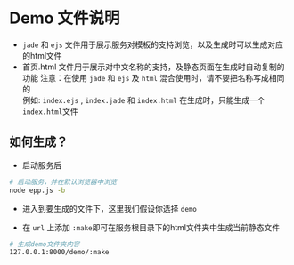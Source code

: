 # Demo 文件说明
* `jade` 和 `ejs` 文件用于展示服务对模板的支持浏览，以及生成时可以生成对应的html文件  
* 首页.html 文件用于展示对中文名称的支持，及静态页面在生成时自动复制的功能
注意：在使用 `jade` 和 `ejs` 及 `html` 混合使用时，请不要把名称写成相同的  
例如: `index.ejs` , `index.jade` 和 `index.html` 在生成时，只能生成一个 `index.html`文件

## 如何生成？
* 启动服务后
```sh
# 启动服务，并在默认浏览器中浏览
node epp.js -b
```
* 进入到要生成的文件下，这里我们假设你选择 `demo`

* 在 `url` 上添加 `:make`即可在服务根目录下的html文件夹中生成当前静态文件
```sh
# 生成demo文件夹内容
127.0.0.1:8000/demo/:make
```  